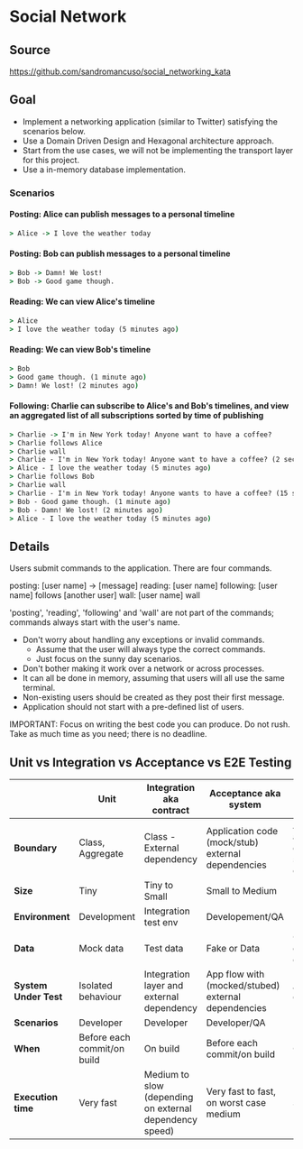 # Social Network

## Source

<https://github.com/sandromancuso/social_networking_kata>

## Goal

- Implement a networking application (similar to Twitter) satisfying the scenarios below.
- Use a Domain Driven Design and Hexagonal architecture approach.
- Start from the use cases, we will not be implementing the transport layer for this project.
- Use a in-memory database implementation.

### Scenarios

#### Posting: Alice can publish messages to a personal timeline

```cmd
> Alice -> I love the weather today
```

#### Posting: Bob can publish messages to a personal timeline

```cmd
> Bob -> Damn! We lost!
> Bob -> Good game though.
```

#### Reading: We can view Alice's timeline

```cmd
> Alice
> I love the weather today (5 minutes ago)
```

#### Reading: We can view Bob's timeline

```cmd
> Bob
> Good game though. (1 minute ago)
> Damn! We lost! (2 minutes ago)
```

#### Following: Charlie can subscribe to Alice's and Bob's timelines, and view an aggregated list of all subscriptions sorted by time of publishing

```cmd
> Charlie -> I'm in New York today! Anyone want to have a coffee?
> Charlie follows Alice
> Charlie wall
> Charlie - I'm in New York today! Anyone want to have a coffee? (2 seconds ago)
> Alice - I love the weather today (5 minutes ago)
> Charlie follows Bob
> Charlie wall
> Charlie - I'm in New York today! Anyone wants to have a coffee? (15 seconds ago)
> Bob - Good game though. (1 minute ago)
> Bob - Damn! We lost! (2 minutes ago)
> Alice - I love the weather today (5 minutes ago)
```

## Details

Users submit commands to the application.
There are four commands.

posting: [user name] -> [message]
reading: [user name]
following: [user name] follows [another user]
wall: [user name] wall

'posting', 'reading', 'following' and 'wall' are not part of the commands; commands always start with the user's name.

- Don't worry about handling any exceptions or invalid commands.
    - Assume that the user will always type the correct commands.
    - Just focus on the sunny day scenarios.
- Don't bother making it work over a network or across processes.
- It can all be done in memory, assuming that users will all use the same terminal.
- Non-existing users should be created as they post their first message.
- Application should not start with a pre-defined list of users.

IMPORTANT: Focus on writing the best code you can produce.
Do not rush.
Take as much time as you need; there is no deadline.

## Unit vs Integration vs Acceptance vs E2E Testing

|                       | **Unit**                    | **Integration aka contract**                            | **Acceptance aka system**                           | **E2e aka functional**                                      |
|-----------------------|-----------------------------|---------------------------------------------------------|-----------------------------------------------------|-------------------------------------------------------------|
| **Boundary**          | Class, Aggregate            | Class - External dependency                             | Application code (mock/stub) external dependencies  | Application and network dependencies services and databases |
| **Size**              | Tiny                        | Tiny to Small                                           | Small to Medium                                     | Large                                                       |
| **Environment**       | Development                 | Integration test env                                    | Developement/QA                                     | Prod like                                                   |
| **Data**              | Mock data                   | Test data                                               | Fake or Data                                        | Copy of real data or real data                              |
| **System Under Test** | Isolated behaviour          | Integration layer and external dependency               | App flow with (mocked/stubed) external dependencies | App and all dependencies                                    |
| **Scenarios**         | Developer                   | Developer                                               | Developer/QA                                        | End user                                                    |
| **When**              | Before each commit/on build | On build                                                | Before each commit/on build                         | On build                                                    |
| **Execution time**    | Very fast                   | Medium to slow (depending on external dependency speed) | Very fast to fast, on worst case medium             | Slow                                                        |
